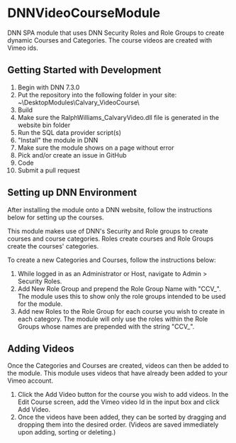 # DNNVideoCourseModule
DNN SPA module that uses DNN Security Roles and Role Groups to create dynamic Courses and Categories. The course videos are created with Vimeo ids.

## Getting Started with Development

1. Begin with DNN 7.3.0
2. Put the repository into the following folder in your site:  ~\DesktopModules\Calvary_VideoCourse\
3. Build
4. Make sure the RalphWilliams_CalvaryVideo.dll file is generated in the website bin folder
5. Run the SQL data provider script(s)
6. "Install" the module in DNN
7. Make sure the module shows on a page without error
8. Pick and/or create an issue in GitHub
9. Code
10. Submit a pull request
 

## Setting up DNN Environment
After installing the module onto a DNN website, follow the instructions below for setting up the courses.

This module makes use of DNN's Security and Role groups to create courses and course categories. Roles create courses and Role Groups create the courses' categories.

To create a new Categories and Courses, follow the instructions below:
1. While logged in as an Administrator or Host, navigate to Admin > Security Roles.
2. Add New Role Group and prepend the Role Group Name with "CCV_". The module uses this to show only the role groups intended to be used for the module. 
3. Add new Roles to the Role Group for each course you wish to create in each category. The module will only use the roles within the Role Groups whose names are prepended with the string "CCV_".

## Adding Videos
Once the Categories and Courses are created, videos can then be added to the module. This module uses videos that have already been added to your Vimeo account.
1. Click the Add Video button for the course you wish to add videos. In the Edit Course screen, add the Vimeo video Id in the input box and click Add Video. 
2. Once the videos have been added, they can be sorted by dragging and dropping them into the desired order.
(Videos are saved immediately upon adding, sorting or deleting.)

